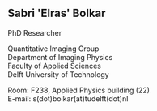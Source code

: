 ## Sabri 'Elras' Bolkar  
PhD Researcher  

Quantitative Imaging Group  
Department of Imaging Physics  
Faculty of Applied Sciences  
Delft University of Technology   

Room: F238, Applied Physics building (22)  
E-mail: s(dot)bolkar(at)tudelft(dot)nl  
